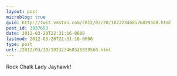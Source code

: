 ```yaml
---
layout: post
microblog: true
guid: http://twit.vmstan.com/2012/03/20/182323468526829568.html
post_id: 3037653
date: 2012-03-20T22:31:16-0600
lastmod: 2012-03-20T22:31:16-0600
type: post
url: /2012/03/20/182323468526829568.html
---
```

Rock Chalk Lady Jayhawk!
